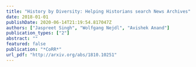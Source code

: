 ```yaml
---
title: "History by Diversity: Helping Historians search News Archives"
date: 2018-01-01
publishDate: 2020-06-14T21:19:54.817047Z
authors: ["Jaspreet Singh", "Wolfgang Nejdl", "Avishek Anand"]
publication_types: ["2"]
abstract: ""
featured: false
publication: "*CoRR*"
url_pdf: "http://arxiv.org/abs/1810.10251"
---
```


